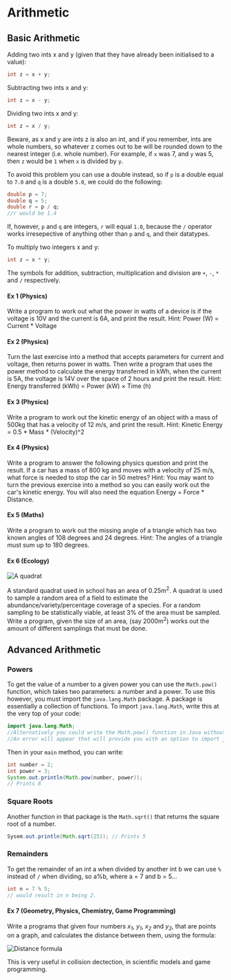 Arithmetic
===

## Basic Arithmetic
Adding two ints x and y (given that they have already been initialised to a value):

```java
int z = x + y;
```

Subtracting two ints x and y:

```java
int z = x - y;
```

Dividing two ints x and y:

```java
int z = x / y;
```

Beware, as x and y are ints z is also an int, and if you remember, ints are whole numbers, so whatever z comes out to be will be rounded down to the nearest integer (i.e. whole number). For example, if `x` was 7, and `y` was 5, then `z` would be `1` when `x` is divided by `y`.

To avoid this problem you can use a double instead, so if `p` is a double equal to `7.0` and `q` is a double `5.0`, we could do the following:

```java
double p = 7;
double q = 5;
double r = p / q;
//r would be 1.4
```

If, however, `p` and `q` are integers, `r` will equal `1.0`, because the `/` operator works irresepective of anything other than `p` and `q`, and their datatypes.

To multiply two integers x and y:

```java
int z = x * y;
```

The symbols for addition, subtraction, multiplication and division are `+`, `-`, `*` and `/` respectively.

#### Ex 1 (Physics)
Write a program to work out what the power in watts of a device is if the voltage is 10V and the current is 6A, and print the result.
Hint: Power (W) = Current * Voltage

#### Ex 2 (Physics)
Turn the last exercise into a method that accepts parameters for current and voltage, then returns power in watts.  Then write a program that uses the power method to calculate the energy transferred in kWh, when the current is 5A, the voltage is 14V over the space of 2 hours and print the result.
Hint: Energy transferred (kWh) = Power (kW) × Time (h)


#### Ex 3 (Physics)
Write a program to work out the kinetic energy of an object with a mass of 500kg that has a velocity of 12 m/s, and print the result.
Hint: Kinetic Energy = 0.5 * Mass * (Velocity)^2

#### Ex 4 (Physics)
Write a program to answer the following physics question and print the result.  If a car has a mass of 800 kg and moves with a velocity of 25 m/s, what force is needed to stop the car in 50 metres?
Hint: You may want to turn the previous exercise into a method so you can easily work out the car's kinetic energy.  You will also need the equation Energy = Force * Distance.

#### Ex 5 (Maths)
Write a program to work out the missing angle of a triangle which has two known angles of 108 degrees and 24 degrees.
Hint: The angles of a triangle must sum up to 180 degrees.

#### Ex 6 (Ecology)
![A quadrat](https://github.com/HashanP/cadmus/raw/master/src/Images/Quadrants.png)

A standard quadrat used in school has an area of 0.25m<sup>2</sup>. A quadrat is used to sample a random area of a field to estimate the abundance/variety/percentage coverage of a species. For a random sampling to be statistically viable, at least 3% of the area must be sampled. Write a program, given the size of an area, (say 2000m<sup>2</sup>) works out the amount of different samplings that must be done.

## Advanced Arithmetic

### Powers
To get the value of a number to a given power you can use the `Math.pow()` function, which takes two parameters: a number and a power. To use this however, you must import the `java.lang.Math` package. A package is essentially a collection of functions. To import `java.lang.Math`, write this at the very top of your code:

```java
import java.lang.Math;
//Alternatively you could write the Math.pow() function in Java without importing java.lang.Math.
//An error will appear that will provide you with an option to import java.lang.Math() without you typing anything.
```
Then in your `main` method, you can write:

```java
int number = 2;
int power = 3;
System.out.println(Math.pow(number, power));
// Prints 8
```

### Square Roots
Another function in that package is the `Math.sqrt()` that returns the square root of a number.

```java
Sysem.out.println(Math.sqrt(25)); // Prints 5
```

### Remainders
To get the remainder of an int a when divided by another int b we can use `%` instead of `/` when dividing, so a%b, where a = 7 and b = 5...

```java
int n = 7 % 5;
// would result in n being 2.
```

#### Ex 7 (Geometry, Physics, Chemistry, Game Programming)
Write a programs that given four numbers *x<sub>1</sub>*, *y<sub>1</sub>*, *x<sub>2</sub>* and *y<sub>2</sub>*, that are points on a graph, and calculates the distance between them, using the formula:

![Distance formula](https://github.com/HashanP/cadmus/raw/master/src/Images/calculations_for_points_on_a_graph.png)

This is very useful in collision dectection, in scientific models and game programming.
